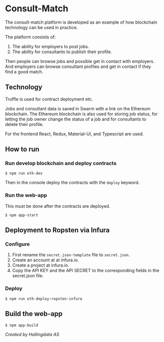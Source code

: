 # Consult-Match
The consult-match platform is developed as an example of how blockchain technology can be used in practice.

The platform consists of:
1. The ability for employers to post jobs.
2. The ability for consultants to publish their profile.

Then people can browse jobs and possible get in contact with employers. And employers can browse consultant profiles and get in contact if they find a good match.

## Technology
Truffle is used for contract deployment etc.

Jobs and consultant data is saved in Swarm with a link on the Ethereum blockchain.
The Ethereum blockchain is also used for storing job status, for letting the job owner change the status of a job and for consultants to delete their profile.

For the frontend React, Redux, Material-UI, and Typescript are used. 

## How to run
### Run develop blockchain and deploy contracts
```
$ npm run eth-dev
```
Then in the console deploy the contracts with the `deploy` keyword.

### Run the web-app
This must be done after the contracts are deployed.
```
$ npm app-start
```

## Deployment to Ropsten via Infura
### Configure
1. First rename the `secret.json-template` file to `secret.json`. 
2. Create an account at at infura.io.
3. Create a project at infura.io.
4. Copy the API KEY and the API SECRET to the corresponding fields in the secret.json file.

### Deploy
```
$ npm run eth-deploy:ropsten-infura
```

## Build the web-app
```
$ npm app-build
```

*Created by Hallingdata AS*
